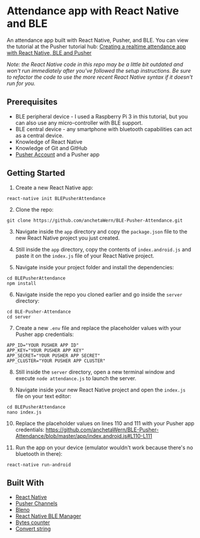 # Attendance app with React Native and BLE
An attendance app built with React Native, Pusher, and BLE. You can view the tutorial at the Pusher tutorial hub: [Creating a realtime attendance app with React Native, BLE and Pusher](https://pusher.com/tutorials/realtime-attendance-react-native-ble)

*Note: the React Native code in this repo may be a little bit outdated and won't run immediately after you've followed the setup instructions. Be sure to refactor the code to use the more recent React Native syntax if it doesn't run for you.*

## Prerequisites

- BLE peripheral device - I used a Raspberry Pi 3 in this tutorial, but you can also use any micro-controller with BLE support.
- BLE central device - any smartphone with bluetooth capabilities can act as a central device.
- Knowledge of React Native
- Knowledge of Git and GitHub
- [Pusher Account](https://pusher.com/) and a Pusher app

## Getting Started

1. Create a new React Native app:

```
react-native init BLEPusherAttendance
```

2. Clone the repo:

```
git clone https://github.com/anchetaWern/BLE-Pusher-Attendance.git
```

3. Navigate inside the `app` directory and copy the `package.json` file to the new React Native project you just created.

4. Still inside the `app` directory, copy the contents of `index.android.js` and paste it on the `index.js` file of your React Native project.

5. Navigate inside your project folder and install the dependencies:

```
cd BLEPusherAttendance
npm install
```

6. Navigate inside the repo you cloned earlier and go inside the `server` directory:

```
cd BLE-Pusher-Attendance
cd server
```

7. Create a new `.env` file and replace the placeholder values with your Pusher app credentials:

```
APP_ID="YOUR PUSHER APP ID"
APP_KEY="YOUR PUSHER APP KEY"
APP_SECRET="YOUR PUSHER APP SECRET"
APP_CLUSTER="YOUR PUSHER APP CLUSTER" 
```

8. Still inside the `server` directory, open a new terminal window and execute `node attendance.js` to launch the server.

9. Navigate inside your new React Native project and open the `index.js` file on your text editor:

```
cd BLEPusherAttendance
nano index.js
```

10. Replace the placeholder values on lines 110 and 111 with your Pusher app credentials: https://github.com/anchetaWern/BLE-Pusher-Attendance/blob/master/app/index.android.js#L110-L111

11. Run the app on your device (emulator wouldn't work because there's no bluetooth in there):

```
react-native run-android
```

## Built With

- [React Native](http://facebook.github.io/react-native/)
- [Pusher Channels](https://pusher.com/)
- [Bleno](https://github.com/noble/bleno)
- [React Native BLE Manager](https://github.com/innoveit/react-native-ble-manager)
- [Bytes counter](https://github.com/bolshchikov/bytes-counter)
- [Convert string](https://www.npmjs.com/package/convert-string)
